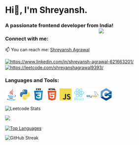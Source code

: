 <p>
<h1 align="left">Hi👋, I'm Shreyansh.</h1>
<h3 align="left">
A passionate frontend developer from India!
<img align="right" src="https://vectorified.com/images/coder-icon-9.png" width="200" />
</h3>
</p>

<h3 align="left">Connect with me:</h3>

📫 You can reach me: [Shreyansh Agrawal](mailto:shreyanshagrawal9393@gmail.com)

<p align="left">
<a href="https://www.linkedin.com/in/shreyansh-agrawal-621663201/" target="blank"><img align="center" src="https://raw.githubusercontent.com/rahuldkjain/github-profile-readme-generator/master/src/images/icons/Social/linked-in-alt.svg" alt="https://www.linkedin.com/in/shreyansh-agrawal-621663201/" height="30" width="40" /></a>
<a href="https://leetcode.com/shreyanshagrawal9393/" target="blank"><img align="center" src="https://raw.githubusercontent.com/rahuldkjain/github-profile-readme-generator/master/src/images/icons/Social/leet-code.svg" alt="https://leetcode.com/shreyanshagrawal9393/" height="30" width="40" /></a>
</p>

<h3 align="left">Languages and Tools:</h3>
<p align="left"> 
<img src="https://raw.githubusercontent.com/devicons/devicon/master/icons/java/java-original.svg" alt="java" width="40" height="40"/> 
<img src="https://raw.githubusercontent.com/devicons/devicon/master/icons/python/python-original.svg" alt="python" width="40" height="40"/>
<img src="https://raw.githubusercontent.com/devicons/devicon/master/icons/css3/css3-original-wordmark.svg" alt="css3" width="40" height="40"/> 
<img src="https://raw.githubusercontent.com/devicons/devicon/master/icons/html5/html5-original-wordmark.svg" alt="html5" width="40" height="40"/>  
<img src="https://raw.githubusercontent.com/devicons/devicon/master/icons/javascript/javascript-original.svg" alt="javascript" width="40" height="40"/> 
<img src="https://raw.githubusercontent.com/devicons/devicon/master/icons/react/react-original-wordmark.svg" alt="react" width="40" height="40"/>
<img src="https://raw.githubusercontent.com/devicons/devicon/master/icons/mysql/mysql-original-wordmark.svg" alt="mysql" width="40" height="40"/>
<img src="https://raw.githubusercontent.com/devicons/devicon/master/icons/cplusplus/cplusplus-original.svg" alt="cplusplus" width="40" height="40"/> </a>
</p>


![Leetcode Stats](https://leetcard.jacoblin.cool/shreyanshagrawal9393?ext=heatmap)


<img width="90%" src="https://github-widgetbox.vercel.app/api/profile?username=shrey9393&data=followers,repositories,stars,commits&theme=darkmode&title_color=0400ff">


<!-- [![My GitHub Stats](https://github-readme-stats.vercel.app/api/?username=shrey9393&count_private=true&theme=tokyonight&showicons=true)]() -->



<!-- <img alt="top languages" width="372.67px" src="https://github-readme-stats-git-masterrstaa-rickstaa.vercel.app/api/top-langs/?username=shrey9393&hide=html&langs_count=6&layout=compact&theme=dracula"></img>

 -->
<a href="https://github.com/shrey9393" align="left"><img src="https://github-readme-stats.vercel.app/api/top-langs/?username=shrey9393&langs_count=10&title_color=facc15&text_color=ffffff&icon_color=0891b2&bg_color=1c1917&hide_border=true&locale=en&custom_title=Top%20%Languages" alt="Top Languages" /></a>



![GitHub Streak](https://github-readme-streak-stats.herokuapp.com/?user=shrey9393&theme=dark&count_private=true&bg_color=0d1116&title_color=ce09ec&text_color=a4aacb&icon_color=007ec6)



